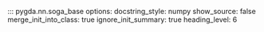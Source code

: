 ::: pygda.nn.soga_base
    options:
      docstring_style: numpy
      show_source: false
      merge_init_into_class: true
      ignore_init_summary: true
      heading_level: 6